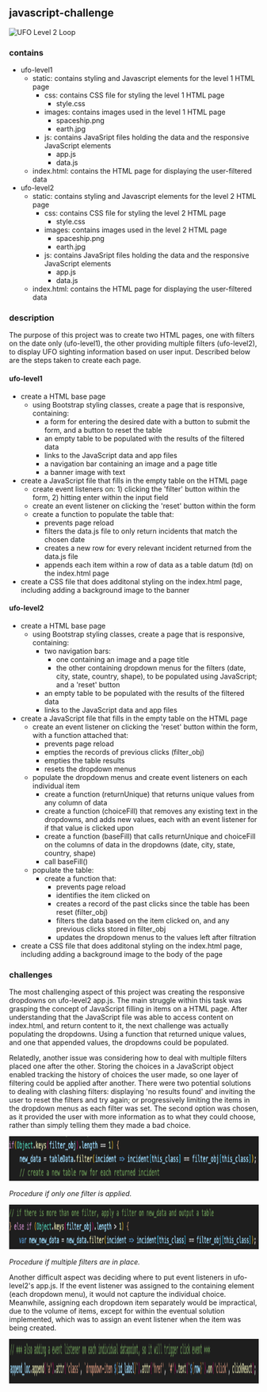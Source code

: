 ## javascript-challenge

![UFO Level 2 Loop](/images/ufo2Loop.gif)

### contains
- ufo-level1
    - static: contains styling and Javascript elements for the level 1 HTML page
        - css: contains CSS file for styling the level 1 HTML page
            - style.css
        - images: contains images used in the level 1 HTML page
            - spaceship.png
            - earth.jpg
        - js: contains JavaSript files holding the data and the responsive JavaScript elements
            - app.js
            - data.js
    - index.html: contains the HTML page for displaying the user-filtered data
- ufo-level2
    - static: contains styling and Javascript elements for the level 2 HTML page
        - css: contains CSS file for styling the level 2 HTML page
            - style.css
        - images: contains images used in the level 2 HTML page
            - spaceship.png
            - earth.jpg
        - js: contains JavaSript files holding the data and the responsive JavaScript elements
            - app.js
            - data.js
    - index.html: contains the HTML page for displaying the user-filtered data

### description

The purpose of this project was to create two HTML pages, one with filters on the date only (ufo-level1), the other providing multiple filters (ufo-level2), to display UFO sighting information based on user input. Described below are the steps taken to create each page.

#### ufo-level1

- create a HTML base page
    - using Bootstrap styling classes, create a page that is responsive, containing:
        - a form for entering the desired date with a button to submit the form, and a button to reset the table
        - an empty table to be populated with the results of the filtered data
        - links to the JavaScript data and app files
        - a navigation bar containing an image and a page title
        - a banner image with text
- create a JavaScript file that fills in the empty table on the HTML page
    - create event listeners on: 1) clicking the 'filter' button within the form, 2) hitting enter within the input field
    - create an event listener on clicking the 'reset' button within the form
    - create a function to populate the table that:
        - prevents page reload
        - filters the data.js file to only return incidents that match the chosen date
        - creates a new row for every relevant incident returned from the data.js file
        - appends each item within a row of data as a table datum (td) on the index.html page
- create a CSS file that does additonal styling on the index.html page, including adding a background image to the banner

#### ufo-level2

- create a HTML base page
    - using Bootstrap styling classes, create a page that is responsive, containing:
        - two navigation bars:
            - one containing an image and a page title
            - the other containing dropdown menus for the filters (date, city, state, country, shape), to be populated using JavaScript; and a 'reset' button
        - an empty table to be populated with the results of the filtered data
        - links to the JavaScript data and app files
- create a JavaScript file that fills in the empty table on the HTML page
    - create an event listener on clicking the 'reset' button within the form, with a function attached that:
        - prevents page reload
        - empties the records of previous clicks (filter_obj)
        - empties the table results
        - resets the dropdown menus
    - populate the dropdown menus and create event listeners on each individual item
        - create a function (returnUnique) that returns unique values from any column of data
        - create a function (choiceFill) that removes any existing text in the dropdowns, and adds new values, each with an event listener for if that value is clicked upon
        - create a function (baseFill) that calls returnUnique and choiceFill on the columns of data in the dropdowns (date, city, state, country, shape)
        - call baseFill()
    - populate the table:
        - create a function that:
            - prevents page reload
            - identifies the item clicked on
            - creates a record of the past clicks since the table has been reset (filter_obj)
            - filters the data based on the item clicked on, and any previous clicks stored in filter_obj
            - updates the dropdown menus to the values left after filtration
- create a CSS file that does additonal styling on the index.html page, including adding a background image to the body of the page

### challenges

The most challenging aspect of this project was creating the responsive dropdowns on ufo-level2 app.js. The main struggle within this task was grasping the concept of JavaScript filling in items on a HTML page. After understanding that the JavaScript file was able to access content on index.html, and return content to it, the next challenge was actually populating the dropdowns. Using a function that returned unique values, and one that appended values, the dropdowns could be populated.

Relatedly, another issue was considering how to deal with multiple filters placed one after the other. Storing the choices in a JavaScript object enabled tracking the history of choices the user made, so one layer of filtering could be applied after another. There were two potential solutions to dealing with clashing filters: displaying 'no results found' and inviting the user to reset the filters and try again; or progressively limiting the items in the dropdown menus as each filter was set. The second option was chosen, as it provided the user with more information as to what they could choose, rather than simply telling them they made a bad choice. 

<p align="center">
  <img width="800" height="90" alt='Initial Filter' src="/images/initialFilter.png">
</p>
<p><em>Procedure if only one filter is applied.</em></p>

<p align="center">
  <img width="800" height="90" alt='Additional Filters' src="/images/addtlFilters.png">
</p>
<p><em>Procedure if multiple filters are in place.</em></p>

Another difficult aspect was deciding where to put event listeners in ufo-level2's app.js. If the event listener was assigned to the containing element (each dropdown menu), it would not capture the individual choice. Meanwhile, assigning each dropdown item separately would be impractical, due to the volume of items, except for within the eventual solution implemented, which was to assign an event listener when the item was being created. 

<p align="center">
  <img width="800" height="90" alt='Individual Event Listeners' src="/images/indivEventListeners.png">
</p>